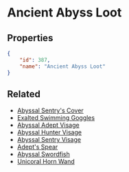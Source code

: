 # Ancient Abyss Loot

<no description available>

## Properties

```json
{
    "id": 387,
    "name": "Ancient Abyss Loot"
}
```

## Related

- [Abyssal Sentry's Cover](../items/21377-abyssal-sentry-s-cover.md)
- [Exalted Swimming Goggles](../items/21378-exalted-swimming-goggles.md)
- [Abyssal Adept Visage](../items/21379-abyssal-adept-visage.md)
- [Abyssal Hunter Visage](../items/21380-abyssal-hunter-visage.md)
- [Abyssal Sentry Visage](../items/21381-abyssal-sentry-visage.md)
- [Adept's Spear](../items/21382-adept-s-spear.md)
- [Abyssal Swordfish](../items/21383-abyssal-swordfish.md)
- [Unicoral Horn Wand](../items/21384-unicoral-horn-wand.md)

